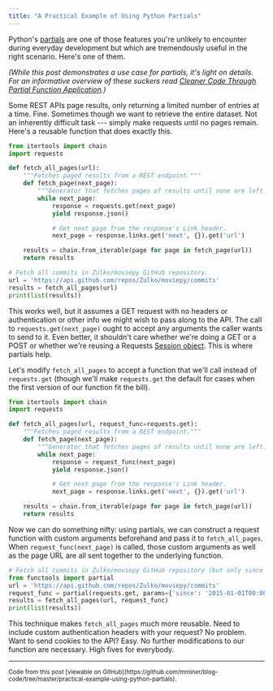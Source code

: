 ```yaml
---
title: "A Practical Example of Using Python Partials"
---
```


Python's [partials](https://docs.python.org/3/library/functools.html#partial-objects) are one of those features you're unlikely to encounter during everyday development but which are tremendously useful in the right scenario. Here's one of them.

*(While this post demonstrates a use case for partials, it's light on details. For an informative overview of these suckers read [Cleaner Code Through Partial Function Application](http://chriskiehl.com/article/Cleaner-coding-through-partially-applied-functions/).)*

Some REST APIs page results, only returning a limited number of entries at a time. Fine. Sometimes though we want to retrieve the entire dataset. Not an inherently difficult task --- simply make requests until no pages remain. Here's a reusable function that does exactly this.

```python
from itertools import chain
import requests

def fetch_all_pages(url):
    """Fetches paged results from a REST endpoint."""
    def fetch_page(next_page):
        """Generator that fetches pages of results until none are left."""
        while next_page:
            response = requests.get(next_page)
            yield response.json()

            # Get next page from the response's Link header.
            next_page = response.links.get('next', {}).get('url')

    results = chain.from_iterable(page for page in fetch_page(url))
    return results

# Fetch all commits in Zulko/moviepy GitHub repository.
url = 'https://api.github.com/repos/Zulko/moviepy/commits'
results = fetch_all_pages(url)
print(list(results))
```

This works well, but it assumes a GET request with no headers or authentication or other info we might wish to pass along to the API. The call to `requests.get(next_page)` ought to accept any arguments the caller wants to send to it. Even better, it shouldn't care whether we're doing a GET or a POST or whether we're reusing a Requests [Session object](http://docs.python-requests.org/en/latest/user/advanced/#session-objects). This is where partials help.

Let's modify `fetch_all_pages` to accept a function that we'll call instead of `requests.get` (though we'll make `requests.get` the default for cases when the first version of our function fit the bill).

```python
from itertools import chain
import requests

def fetch_all_pages(url, request_func=requests.get):
    """Fetches paged results from a REST endpoint."""
    def fetch_page(next_page):
        """Generator that fetches pages of results until none are left."""
        while next_page:
            response = request_func(next_page)
            yield response.json()

            # Get next page from the response's Link header.
            next_page = response.links.get('next', {}).get('url')

    results = chain.from_iterable(page for page in fetch_page(url))
    return results
```

Now we can do something nifty: using partials, we can construct a request function with custom arguments beforehand and pass it to `fetch_all_pages`. When `request_func(next_page)` is called, those custom arguments as well as the page URL are all sent together to the underlying function.

```python
# Fetch all commits in Zulko/moviepy GitHub repository (but only since 2015).
from functools import partial
url = 'https://api.github.com/repos/Zulko/moviepy/commits'
request_func = partial(requests.get, params={'since': '2015-01-01T00:00:00Z'})
results = fetch_all_pages(url, request_func)
print(list(results))
```

This technique makes `fetch_all_pages` much more reusable. Need to include custom authentication headers with your request? No problem. Want to send cookies to the API? Easy. No further modifications to our function are necessary. High fives for everybody.

---


<small>
    Code from this post [viewable on GitHub](https://github.com/mminer/blog-code/tree/master/practical-example-using-python-partials).
</small>
